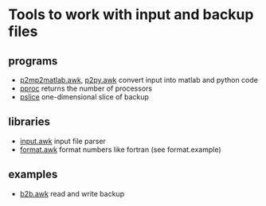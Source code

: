 # Tools to work with input and backup files

## programs
* [p2mp2matlab.awk](p2matlab.awk), [p2py.awk](p2py.awk) convert input
     into matlab and python code
* [pproc](pproc) returns the number of processors
* [pslice](pslice) one-dimensional slice of backup

## libraries
* [input.awk](input.awk) input file parser
* [format.awk](format.awk) format numbers like fortran (see
  format.example)

## examples
* [b2b.awk](b2b.awk) read and write backup
